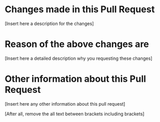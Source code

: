 # Changes made in this Pull Request
[Insert here a description for the changes]

# Reason of the above changes are
[Insert here a detailed description why you requesting these changes]

# Other information about this Pull Request
[Insert here any other information about this pull request]

[After all, remove the all text between brackets including brackets]
